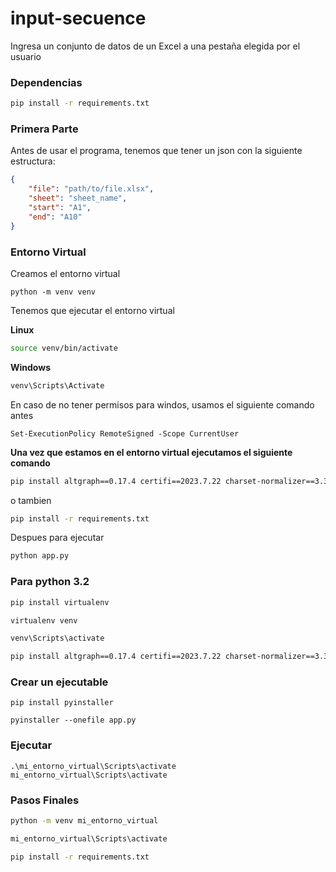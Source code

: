 # input-secuence
Ingresa un conjunto de datos de un Excel a una pestaña elegida por el usuario

### Dependencias

```bash
pip install -r requirements.txt
```

### Primera Parte

Antes de usar el programa, tenemos que tener un json con la siguiente estructura:

```json
{
    "file": "path/to/file.xlsx",
    "sheet": "sheet_name",
    "start": "A1",
    "end": "A10"
}
```

### Entorno Virtual

Creamos el entorno virtual

```
python -m venv venv
```

Tenemos que ejecutar el entorno virtual

**Linux**
```bash
source venv/bin/activate
```

**Windows**
```bash
venv\Scripts\Activate
```

En caso de no tener permisos para windos, usamos el siguiente comando antes

```
Set-ExecutionPolicy RemoteSigned -Scope CurrentUser
```


**Una vez que estamos en el entorno virtual ejecutamos el siguiente comando**

```bash
pip install altgraph==0.17.4 certifi==2023.7.22 charset-normalizer==3.3.1 docopt==0.6.2 EasyProcess==1.1 entrypoint2==1.1 et-xmlfile==1.1.0 idna==3.4 MouseInfo==0.1.3 mss==9.0.1 numpy==1.26.1 openpyxl==3.1.2 packaging==23.2 pandas==2.1.1 pefile==2023.2.7 pipreqs==0.4.13 PyAutoGUI==0.9.54 PyGetWindow==0.0.9 pyinstaller==6.1.0 pyinstaller-hooks-contrib==2023.10 PyMsgBox==1.0.9 pyperclip==1.8.2 PyRect==0.2.0 pyscreenshot==3.1 PyScreeze==0.1.29 python-dateutil==2.8.2 pytweening==1.0.7 pytz==2023.3.post1 pywin32-ctypes==0.2.2 requests==2.31.0 setuptools==68.2.2 six==1.16.0 tzdata==2023.3 urllib3==2.0.7 yarg==0.1.9
```

o tambien

```bash
pip install -r requirements.txt
```


Despues para ejecutar

```bash
python app.py
```

### Para python 3.2

```bash
pip install virtualenv
```

```bash
virtualenv venv
```

```bash
venv\Scripts\activate
```

```bash
pip install altgraph==0.17.4 certifi==2023.7.22 charset-normalizer==3.3.1 docopt==0.6.2 EasyProcess==1.1 entrypoint2==1.1 et-xmlfile==1.1.0 idna==3.4 MouseInfo==0.1.3 mss==9.0.1 numpy==1.26.1 openpyxl==3.1.2 packaging==23.2 pandas==2.1.1 pefile==2023.2.7 pipreqs==0.4.13 PyAutoGUI==0.9.54 PyGetWindow==0.0.9 pyinstaller==6.1.0 pyinstaller-hooks-contrib==2023.10 PyMsgBox==1.0.9 pyperclip==1.8.2 PyRect==0.2.0 pyscreenshot==3.1 PyScreeze==0.1.29 python-dateutil==2.8.2 pytweening==1.0.7 pytz==2023.3.post1 pywin32-ctypes==0.2.2 requests==2.31.0 setuptools==68.2.2 six==1.16.0 tzdata==2023.3 urllib3==2.0.7 yarg==0.1.9
```

### Crear un ejecutable

```
pip install pyinstaller
```

```
pyinstaller --onefile app.py
```


### Ejecutar


```
.\mi_entorno_virtual\Scripts\activate
mi_entorno_virtual\Scripts\activate
```

### Pasos Finales

```bash
python -m venv mi_entorno_virtual
```

```bash
mi_entorno_virtual\Scripts\activate
```

```bash
pip install -r requirements.txt
```
